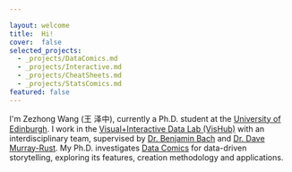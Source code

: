```yaml
---

layout: welcome
title:  Hi!
cover:  false
selected_projects:
  - _projects/DataComics.md
  - _projects/Interactive.md
  - _projects/CheatSheets.md
  - _projects/StatsComics.md
featured: false
---
```



I'm Zezhong Wang (王 泽中), currently a Ph.D. student at the [University of Edinburgh](https://www.ed.ac.uk/). I work in the [Visual+Interactive Data Lab (VisHub)](https://visualinteractivedata.github.io/bach.html) with an interdisciplinary team, supervised by [Dr. Benjamin Bach](https://visualinteractivedata.github.io/bach.html) and [Dr. Dave Murray-Rust](http://dave.murray-rust.org/). My Ph.D. investigates [Data Comics](https://datacomics.github.io/) for data-driven storytelling, exploring its features, creation methodology and applications. 

<!-- [Design Informatics](https://www.designinformatics.org/) -->
<!--projects-->

<!-- ---
layout: page
title: 
sitemap: false

--- -->
